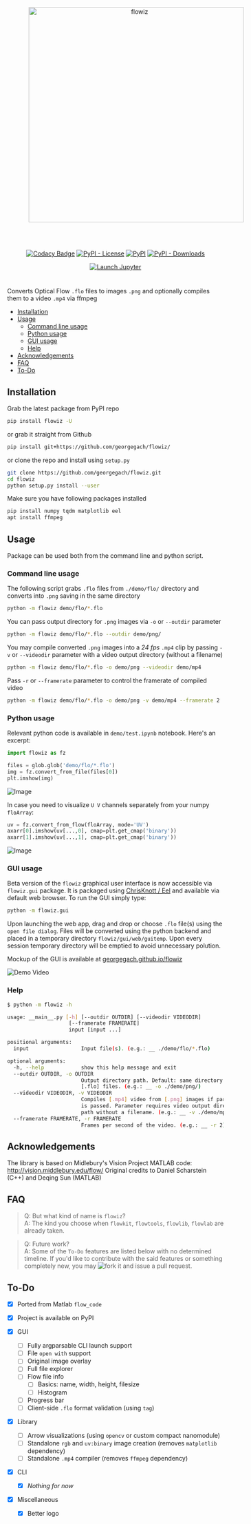 <p align="center">
<img src="https://raw.githubusercontent.com/georgegach/flowiz/master/demo/githubassets/ubuntu1800.png" width=500 alt='flowiz' style="margin:50px;max-width:800px">
<p>
    
<p align="center"><a href="https://www.codacy.com/app/georgegach/flowiz?utm_source=github.com&amp;utm_medium=referral&amp;utm_content=georgegach/flowiz&amp;utm_campaign=Badge_Grade"><img src="https://api.codacy.com/project/badge/Grade/676e7f10fc8a46c28ce69409a587828c" alt="Codacy Badge" /></a>
<a href="https://github.com/georgegach/flowiz/blob/master/LICENSE"><img src="https://img.shields.io/pypi/l/flowiz.svg" alt="PyPI - License" /></a>
<a href="https://pypi.org/project/flowiz/"><img src="https://img.shields.io/pypi/v/flowiz.svg" alt="PyPI" /></a>
<a href="https://pypistats.org/search/flowiz"><img src="https://img.shields.io/pypi/dm/flowiz.svg" alt="PyPI - Downloads" /></a>
    </p>
<p align="center">
<a href="https://mybinder.org/v2/gh/georgegach/flowiz/master?filepath=demo%2Ftest.ipynb"><img src="https://img.shields.io/static/v1.svg?label=launch&amp;message=notebook&amp;color=F37626&amp;style=for-the-badge&amp;logo=jupyter" alt="Launch Jupyter" /></a></p>
</p>

<h1></h1>

Converts Optical Flow `.flo` files to images `.png` and optionally compiles them to a video `.mp4` via ffmpeg

-   [Installation](#installation)
-   [Usage](#usage)
    -   [Command line usage](#command-line-usage)
    -   [Python usage](#python-usage)
    -   [GUI usage](#gui-usage)
    -   [Help](#help)
-   [Acknowledgements](#acknowledgements)
-   [FAQ](#faq)
-   [To-Do](#to-do)

## Installation

Grab the latest package from PyPI repo

```bash
pip install flowiz -U
```

or grab it straight from Github

```bash
pip install git+https://github.com/georgegach/flowiz/
```

or clone the repo and install using `setup.py`

```bash
git clone https://github.com/georgegach/flowiz.git
cd flowiz
python setup.py install --user
```

Make sure you have following packages installed

```bash
pip install numpy tqdm matplotlib eel
apt install ffmpeg
```

## Usage

Package can be used both from the command line and python script.

### Command line usage

The following script grabs `.flo` files from `./demo/flo/` directory and converts into `.png` saving in the same directory

```bash
python -m flowiz demo/flo/*.flo
```

You can pass output directory for `.png` images via `-o` or `--outdir` parameter

```bash
python -m flowiz demo/flo/*.flo --outdir demo/png/
```

You may compile converted `.png` images into a _24 fps_ `.mp4` clip by passing `-v` or `--videodir` parameter with a video output directory (without a filename)

```bash
python -m flowiz demo/flo/*.flo -o demo/png --videodir demo/mp4
```

Pass `-r` or `--framerate` parameter to control the framerate of compiled video

```bash
python -m flowiz demo/flo/*.flo -o demo/png -v demo/mp4 --framerate 2
```

### Python usage

Relevant python code is available in `demo/test.ipynb` notebook. Here's an excerpt:

```python
import flowiz as fz

files = glob.glob('demo/flo/*.flo')
img = fz.convert_from_file(files[0])
plt.imshow(img)
```

![Image](https://raw.githubusercontent.com/georgegach/flowiz/master/demo/png/frame_0001.flo.png)

In case you need to visualize `U V` channels separately from your numpy `floArray`:

```python
uv = fz.convert_from_flow(floArray, mode='UV')
axarr[0].imshow(uv[...,0], cmap=plt.get_cmap('binary'))
axarr[1].imshow(uv[...,1], cmap=plt.get_cmap('binary'))
```

![Image](https://raw.githubusercontent.com/georgegach/flowiz/master/demo/githubassets/uv_flows.png)

### GUI usage

Beta version of the `flowiz` graphical user interface is now accessible via `flowiz.gui` package. It is packaged using [ChrisKnott / Eel](https://github.com/ChrisKnott/Eel) and available via default web browser. To run the GUI simply type:

```bash
python -m flowiz.gui
```

Upon launching the web app, drag and drop or choose `.flo` file(s) using the `open file dialog`. Files will be converted using the python backend and placed in a temporary directory `flowiz/gui/web/guitemp`. Upon every session temporary directory will be emptied to avoid unnecessary polution.  

Mockup of the GUI is available at [georgegach.github.io/flowiz](http://georgegach.github.io/flowiz)

![Demo Video](https://raw.githubusercontent.com/georgegach/flowiz/master/demo/githubassets/flowiz.demo.gif)

### Help

```bash
$ python -m flowiz -h

usage: __main__.py [-h] [--outdir OUTDIR] [--videodir VIDEODIR]
                    [--framerate FRAMERATE]
                    input [input ...]

positional arguments:
  input                 Input file(s). (e.g.: __ ./demo/flo/*.flo)

optional arguments:
  -h, --help            show this help message and exit
  --outdir OUTDIR, -o OUTDIR
                        Output directory path. Default: same directory as
                        [.flo] files. (e.g.: __ -o ./demo/png/)
  --videodir VIDEODIR, -v VIDEODIR
                        Compiles [.mp4] video from [.png] images if parameter
                        is passed. Parameter requires video output directory
                        path without a filename. (e.g.: __ -v ./demo/mp4/)
  --framerate FRAMERATE, -r FRAMERATE
                        Frames per second of the video. (e.g.: __ -r 2)
```

## Acknowledgements

The library is based on Midlebury's Vision Project MATLAB code: <http://vision.middlebury.edu/flow/>
Original credits to Daniel Scharstein (C++) and Deqing Sun (MATLAB)

## FAQ

> Q: But what kind of name is `flowiz`?  
> A: The kind you choose when `flowkit`, `flowtools`, `flowlib`, `flowlab` are already taken.

> Q: Future work?  
> A: Some of the `To-Do` features are listed below with no determined timeline. If you'd like to contribute with the said features or something completely new, you may ![fork it](https://img.shields.io/github/forks/georgegach/flowiz.svg?label=fork%20it&style=social) and issue a pull request. 

## To-Do

-   [x] Ported from Matlab `flow_code`
-   [x] Project is available on PyPI 

-   [x] GUI

    -   [ ] Fully argparsable CLI launch support
    -   [ ] File `open with` support
    -   [ ] Original image overlay
    -   [ ] Full file explorer
    -   [ ] Flow file info
        -   [ ] Basics: name, width, height, filesize
        -   [ ] Histogram

    -   [ ] Progress bar
    -   [ ] Client-side `.flo` format validation (using `tag`)

-   [x] Library

    -   [ ] Arrow visualizations (using `opencv` or custom compact nanomodule)
    -   [ ] Standalone `rgb` and `uv:binary` image creation (removes `matplotlib` dependency)
    -   [ ] Standalone `.mp4` compiler (removes `ffmpeg` dependency)

-   [x] CLI
    -   [x] _Nothing for now_


-   [x] Miscellaneous
    -   [x] Better logo
